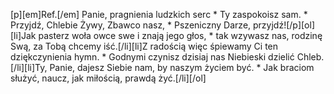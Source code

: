 [p][em]Ref.[/em] Panie, pragnienia ludzkich serc * Ty zaspokoisz sam. * Przyjdź, Chlebie Żywy, Zbawco nasz, * Pszeniczny Darze, przyjdź![/p][ol][li]Jak pasterz woła owce swe i znają jego głos, * tak wzywasz nas, rodzinę Swą, za Tobą chcemy iść.[/li][li]Z radością więc śpiewamy Ci ten dziękczynienia hymn. * Godnymi czynisz dzisiaj nas Niebieski dzielić Chleb.[/li][li]Ty, Panie, dajesz Siebie nam, by naszym życiem być. * Jak braciom służyć, naucz, jak miłością, prawdą żyć.[/li][/ol]